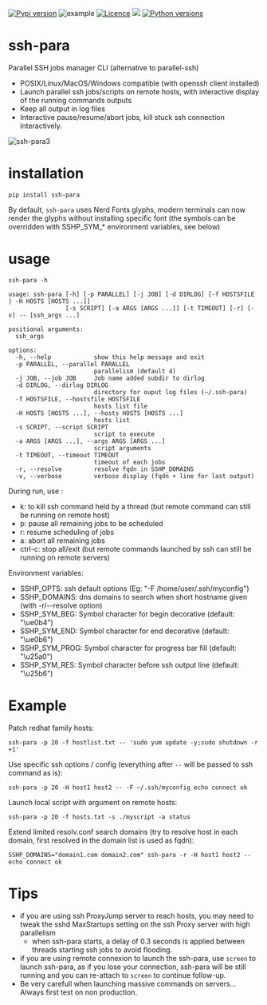 [![Pypi version](https://img.shields.io/pypi/v/ssh-para.svg)](https://pypi.org/project/ssh-para/)
![example](https://github.com/joknarf/ssh-para/actions/workflows/python-publish.yml/badge.svg)
[![Licence](https://img.shields.io/badge/licence-MIT-blue.svg)](https://shields.io/)
[![](https://pepy.tech/badge/ssh-para)](https://pepy.tech/project/ssh-para)
[![Python versions](https://img.shields.io/badge/python-3.6+-blue.svg)](https://shields.io/)



# ssh-para
Parallel SSH jobs manager CLI (alternative to parallel-ssh)
* POSIX/Linux/MacOS/Windows compatible (with openssh client installed)
* Launch parallel ssh jobs/scripts on remote hosts, with interactive display of the running commands outputs
* Keep all output in log files
* Interactive pause/resume/abort jobs, kill stuck ssh connection interactively.

![ssh-para3](https://github.com/joknarf/ssh-para/assets/10117818/aef84de2-d15c-44f6-b6ff-74dc5f6f7b08)


# installation
```shell
pip install ssh-para
```
By default, `ssh-para` uses Nerd Fonts glyphs, modern terminals can now render the glyphs without installing specific font (the symbols can be overridden with SSHP_SYM_* environment variables, see below)

# usage
```
ssh-para -h
```
```
usage: ssh-para [-h] [-p PARALLEL] [-j JOB] [-d DIRLOG] [-f HOSTSFILE | -H HOSTS [HOSTS ...]]
                [-s SCRIPT] [-a ARGS [ARGS ...]] [-t TIMEOUT] [-r] [-v] -- [ssh_args ...]

positional arguments:
  ssh_args

options:
  -h, --help            show this help message and exit
  -p PARALLEL, --parallel PARALLEL
                        parallelism (default 4)
  -j JOB, --job JOB     Job name added subdir to dirlog
  -d DIRLOG, --dirlog DIRLOG
                        directory for ouput log files (~/.ssh-para)
  -f HOSTSFILE, --hostsfile HOSTSFILE
                        hosts list file
  -H HOSTS [HOSTS ...], --hosts HOSTS [HOSTS ...]
                        hosts list
  -s SCRIPT, --script SCRIPT
                        script to execute
  -a ARGS [ARGS ...], --args ARGS [ARGS ...]
                        script arguments
  -t TIMEOUT, --timeout TIMEOUT
                        timeout of each jobs
  -r, --resolve         resolve fqdn in SSHP_DOMAINS
  -v, --verbose         verbose display (fqdn + line for last output)
```
During run, use :
* k: to kill ssh command held by a thread (but remote command can still be running on remote host)
* p: pause all remaining jobs to be scheduled
* r: resume scheduling of jobs
* a: abort all remaining jobs
* ctrl-c: stop all/exit (but remote commands launched by ssh can still be running on remote servers)

Environment variables:
* SSHP_OPTS: ssh default options (Eg: "-F /home/user/.ssh/myconfig")
* SSHP_DOMAINS: dns domains to search when short hostname given (with -r/--resolve option)
* SSHP_SYM_BEG: Symbol character for begin decorative (default: "\ue0b4")
* SSHP_SYM_END: Symbol character for end decorative (default: "\ue0b6")
* SSHP_SYM_PROG: Symbol character for progress bar fill (default: "\u25a0")
* SSHP_SYM_RES: Symbol character before ssh output line (default: "\u25b6")

# Example

Patch redhat family hosts:
```shell
ssh-para -p 20 -f hostlist.txt -- 'sudo yum update -y;sudo shutdown -r +1'
```
Use specific ssh options / config (everything after `--` will be passed to ssh command as is):
```shell
ssh-para -p 20 -H host1 host2 -- -F ~/.ssh/myconfig echo connect ok
```
Launch local script with argument on remote hosts:
```shell
ssh-para -p 20 -f hosts.txt -s ./myscript -a status
```
Extend limited resolv.conf search domains (try to resolve host in each domain, first resolved in the domain list is used as fqdn):
```shell
SSHP_DOMAINS="domain1.com domain2.com" ssh-para -r -H host1 host2 -- echo connect ok
```

# Tips

* if you are using ssh ProxyJump server to reach hosts, you may need to tweak the sshd MaxStartups setting on the ssh Proxy server with high parallelism
  * when ssh-para starts, a delay of 0.3 seconds is applied between threads starting ssh jobs to avoid flooding.
* if you are using remote connexion to launch the ssh-para, use `screen` to launch ssh-para, as if you lose your connection, ssh-para will be still running and you can re-attach to `screen` to continue follow-up.
* Be very carefull when launching massive commands on servers... Always first test on non production.
